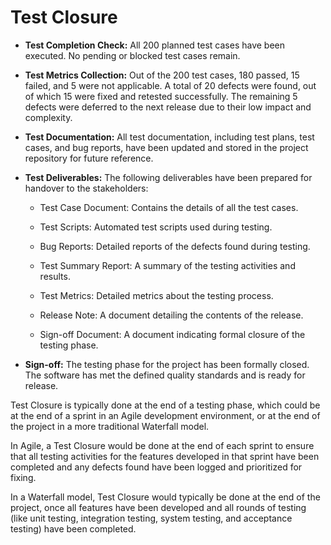 # Test Closure

- **Test Completion Check:** All 200 planned test cases have been executed. No pending or blocked test cases remain.

- **Test Metrics Collection:** Out of the 200 test cases, 180 passed, 15 failed, and 5 were not applicable. A total of 20 defects were found, out of which 15 were fixed and retested successfully. The remaining 5 defects were deferred to the next release due to their low impact and complexity.

- **Test Documentation:** All test documentation, including test plans, test cases, and bug reports, have been updated and stored in the project repository for future reference.

- **Test Deliverables:** The following deliverables have been prepared for handover to the stakeholders:

  - Test Case Document: Contains the details of all the test cases.

  - Test Scripts: Automated test scripts used during testing.

  - Bug Reports: Detailed reports of the defects found during testing.

  - Test Summary Report: A summary of the testing activities and results.
  
  - Test Metrics: Detailed metrics about the testing process.

  - Release Note: A document detailing the contents of the release.

  - Sign-off Document: A document indicating formal closure of the testing phase.

- **Sign-off:** The testing phase for the project has been formally closed. The software has met the defined quality standards and is ready for release.

Test Closure is typically done at the end of a testing phase, which could be at the end of a sprint in an Agile development environment, or at the end of the project in a more traditional Waterfall model.

In Agile, a Test Closure would be done at the end of each sprint to ensure that all testing activities for the features developed in that sprint have been completed and any defects found have been logged and prioritized for fixing.

In a Waterfall model, Test Closure would typically be done at the end of the project, once all features have been developed and all rounds of testing (like unit testing, integration testing, system testing, and acceptance testing) have been completed.